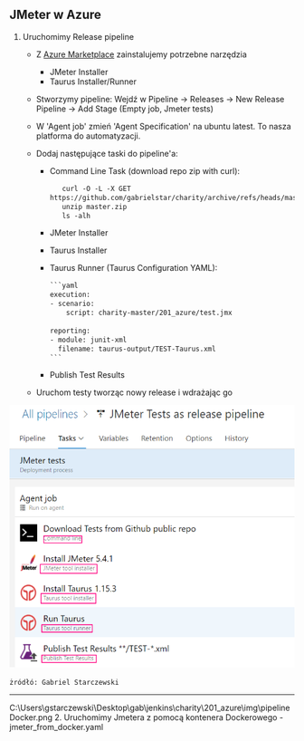## JMeter w Azure

1. Uruchomimy Release pipeline 

    - Z [Azure Marketplace](https://marketplace.visualstudio.com/items?itemName=AlexandreGattiker.jmeter-tasks) zainstalujemy potrzebne narzędzia
        - JMeter Installer
        - Taurus Installer/Runner
    
    - Stworzymy pipeline: Wejdź w Pipeline -> Releases -> New Release Pipeline -> Add Stage (Empty job, Jmeter tests) 
    
    - W 'Agent job' zmień 'Agent Specification' na  ubuntu latest. To nasza platforma do automatyzacji.
    - Dodaj następujące taski do pipeline'a:
    
        -   Command Line Task (download repo zip with curl):
                
             ```shell script
                curl -O -L -X GET https://github.com/gabrielstar/charity/archive/refs/heads/master.zip
                unzip master.zip             
                ls -alh 
               ```
   
         -  JMeter Installer
         -  Taurus Installer
         -  Taurus Runner (Taurus Configuration YAML):
         
                ```yaml
                execution:
                - scenario:
                    script: charity-master/201_azure/test.jmx
                
                reporting:
                - module: junit-xml
                  filename: taurus-output/TEST-Taurus.xml
                ```    
         - Publish Test Results
           
    - Uruchom testy tworząc nowy release i wdrażając go
            
![release](img/releasePipeline.png)
    
`żródłó: Gabriel Starczewski`
            
***
            
C:\Users\gstarczewski\Desktop\gab\jenkins\charity\201_azure\img\pipelineDocker.png
2. Uruchomimy Jmetera z pomocą kontenera Dockerowego - jmeter_from_docker.yaml